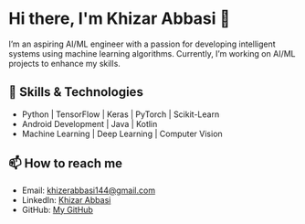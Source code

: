 # Hi there, I'm Khizar Abbasi 👋

I’m an aspiring AI/ML engineer with a passion for developing intelligent systems using machine learning algorithms. Currently, I’m working on AI/ML projects to enhance my skills.

## 🚀 Skills & Technologies
- Python | TensorFlow | Keras | PyTorch | Scikit-Learn
- Android Development | Java | Kotlin
- Machine Learning | Deep Learning | Computer Vision

## 📫 How to reach me
- Email: khizerabbasi144@gmail.com
- LinkedIn: [Khizar Abbasi](https://www.linkedin.com/in/khizir-abbasi/)
- GitHub: [My GitHub](https://github.com/KHIZARABBASI)

